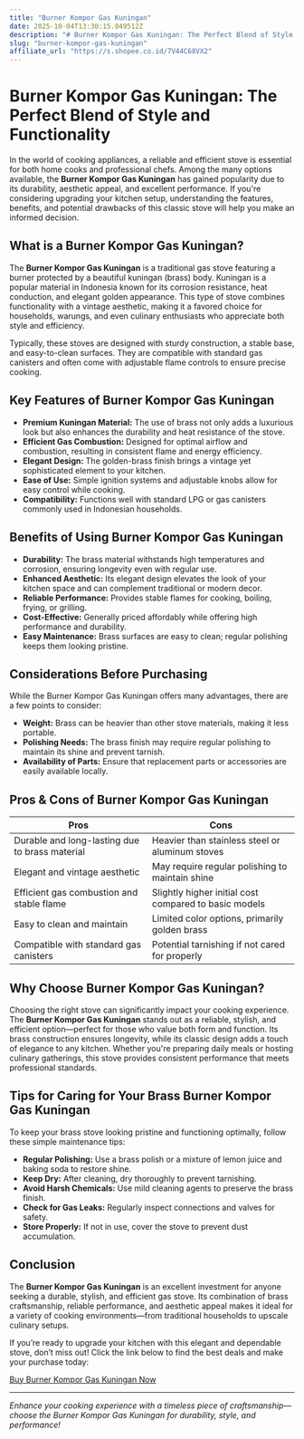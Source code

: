 ```yaml
---
title: "Burner Kompor Gas Kuningan"
date: 2025-10-04T13:30:15.049512Z
description: "# Burner Kompor Gas Kuningan: The Perfect Blend of Style and Functionality..."
slug: "burner-kompor-gas-kuningan"
affiliate_url: "https://s.shopee.co.id/7V44C68VX2"
---
```

# Burner Kompor Gas Kuningan: The Perfect Blend of Style and Functionality

In the world of cooking appliances, a reliable and efficient stove is essential for both home cooks and professional chefs. Among the many options available, the **Burner Kompor Gas Kuningan** has gained popularity due to its durability, aesthetic appeal, and excellent performance. If you're considering upgrading your kitchen setup, understanding the features, benefits, and potential drawbacks of this classic stove will help you make an informed decision.

## What is a Burner Kompor Gas Kuningan?

The **Burner Kompor Gas Kuningan** is a traditional gas stove featuring a burner protected by a beautiful kuningan (brass) body. Kuningan is a popular material in Indonesia known for its corrosion resistance, heat conduction, and elegant golden appearance. This type of stove combines functionality with a vintage aesthetic, making it a favored choice for households, warungs, and even culinary enthusiasts who appreciate both style and efficiency.

Typically, these stoves are designed with sturdy construction, a stable base, and easy-to-clean surfaces. They are compatible with standard gas canisters and often come with adjustable flame controls to ensure precise cooking.

## Key Features of Burner Kompor Gas Kuningan

- **Premium Kuningan Material:** The use of brass not only adds a luxurious look but also enhances the durability and heat resistance of the stove.
- **Efficient Gas Combustion:** Designed for optimal airflow and combustion, resulting in consistent flame and energy efficiency.
- **Elegant Design:** The golden-brass finish brings a vintage yet sophisticated element to your kitchen.
- **Ease of Use:** Simple ignition systems and adjustable knobs allow for easy control while cooking.
- **Compatibility:** Functions well with standard LPG or gas canisters commonly used in Indonesian households.

## Benefits of Using Burner Kompor Gas Kuningan

- **Durability:** The brass material withstands high temperatures and corrosion, ensuring longevity even with regular use.
- **Enhanced Aesthetic:** Its elegant design elevates the look of your kitchen space and can complement traditional or modern decor.
- **Reliable Performance:** Provides stable flames for cooking, boiling, frying, or grilling.
- **Cost-Effective:** Generally priced affordably while offering high performance and durability.
- **Easy Maintenance:** Brass surfaces are easy to clean; regular polishing keeps them looking pristine.

## Considerations Before Purchasing

While the Burner Kompor Gas Kuningan offers many advantages, there are a few points to consider:

- **Weight:** Brass can be heavier than other stove materials, making it less portable.
- **Polishing Needs:** The brass finish may require regular polishing to maintain its shine and prevent tarnish.
- **Availability of Parts:** Ensure that replacement parts or accessories are easily available locally.

## Pros & Cons of Burner Kompor Gas Kuningan

| **Pros** | **Cons** |
|------------|------------|
| Durable and long-lasting due to brass material | Heavier than stainless steel or aluminum stoves |
| Elegant and vintage aesthetic | May require regular polishing to maintain shine |
| Efficient gas combustion and stable flame | Slightly higher initial cost compared to basic models |
| Easy to clean and maintain | Limited color options, primarily golden brass |
| Compatible with standard gas canisters | Potential tarnishing if not cared for properly |

## Why Choose Burner Kompor Gas Kuningan?

Choosing the right stove can significantly impact your cooking experience. The **Burner Kompor Gas Kuningan** stands out as a reliable, stylish, and efficient option—perfect for those who value both form and function. Its brass construction ensures longevity, while its classic design adds a touch of elegance to any kitchen. Whether you're preparing daily meals or hosting culinary gatherings, this stove provides consistent performance that meets professional standards.

## Tips for Caring for Your Brass Burner Kompor Gas Kuningan

To keep your brass stove looking pristine and functioning optimally, follow these simple maintenance tips:

- **Regular Polishing:** Use a brass polish or a mixture of lemon juice and baking soda to restore shine.
- **Keep Dry:** After cleaning, dry thoroughly to prevent tarnishing.
- **Avoid Harsh Chemicals:** Use mild cleaning agents to preserve the brass finish.
- **Check for Gas Leaks:** Regularly inspect connections and valves for safety.
- **Store Properly:** If not in use, cover the stove to prevent dust accumulation.

## Conclusion

The **Burner Kompor Gas Kuningan** is an excellent investment for anyone seeking a durable, stylish, and efficient gas stove. Its combination of brass craftsmanship, reliable performance, and aesthetic appeal makes it ideal for a variety of cooking environments—from traditional households to upscale culinary setups.

If you’re ready to upgrade your kitchen with this elegant and dependable stove, don’t miss out! Click the link below to find the best deals and make your purchase today:

[Buy Burner Kompor Gas Kuningan Now](https://s.shopee.co.id/7V44C68VX2)

---

*Enhance your cooking experience with a timeless piece of craftsmanship—choose the Burner Kompor Gas Kuningan for durability, style, and performance!*